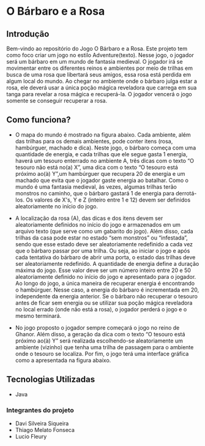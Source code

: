 # O Bárbaro e a Rosa

## Introdução

Bem-vindo ao repositório do Jogo O Bárbaro e a Rosa. Este projeto tem como foco criar um jogo no estilo Adventure(texto).
Nesse jogo, o jogador será um bárbaro em um mundo de fantasia medieval. O jogador irá se movimentar entre os diferentes reinos e ambientes por meio de trilhas em busca de uma rosa que libertará seus amigos, essa rosa está perdida em algum local do mundo. Ao chegar no ambiente onde o bárbaro julga estar a rosa, ele deverá usar a única poção mágica reveladora que carrega em sua tanga para revelar a rosa mágica e recuperá-la. O jogador vencerá o jogo somente se conseguir recuperar a rosa.


## Como funciona?

- O mapa do mundo é mostrado na figura abaixo. Cada ambiente, além das trilhas para os demais ambientes, pode conter itens (rosa, hambúrguer, machado e dica). Neste jogo, o bárbaro começa com uma quantidade de energia, e cada trilhas que ele segue gasta 1 energia, haverá um tesouro enterrado no ambiente A, três dicas com o texto “O tesouro não está no(a) X”, uma dica com o texto “O tesouro está próximo ao(à) Y”,um hambúrguer que recupera 20 de energia e um machado que evita que o jogador gaste energia ao batalhar. Como o mundo é uma fantasia medieval, às vezes, algumas trilhas terão monstros no caminho, que o bárbaro gastará 1 de energia para derrotá-los. Os valores de X's, Y e Z (inteiro entre 1 e 12) devem ser definidos aleatoriamente no início do jogo.

- A localização da rosa (A), das dicas e dos itens devem ser aleatoriamente definidos no início do jogo e armazenados em um arquivo texto (que serve como um gabarito do jogo). Além disso, cada trilhas da casa pode estar no estado “sem monstros” ou “infestada”, sendo que esse estado deve ser aleatoriamente redefinido a cada vez que o bárbaro passar por uma trilha. Ou seja, ao iniciar o jogo e após cada tentativa do bárbaro de abrir uma porta, o estado das trilhas deve ser aleatoriamente redefinido. A quantidade de energia define a duração máxima do jogo. Esse valor deve ser um número inteiro entre 20 e 50 aleatoriamente definido no início do jogo e apresentado para o jogador. Ao longo do jogo, a única maneira de recuperar energia é encontrando o hambúrguer. Nesse caso, a energia do bárbaro é incrementada em 20, independente da energia anterior. Se o bárbaro não recuperar o tesouro antes de ficar sem energia ou se utilizar sua poção mágica reveladora no local errado (onde não está a rosa), o jogador perderá o jogo e o mesmo terminará.

- No jogo proposto o jogador sempre começará o jogo no reino de Ghanor. Além disso, a geração da dica com o texto “O tesouro está próximo ao(à) Y” será realizada escolhendo-se aleatoriamente um ambiente (vizinho) que tenha uma trilha de passagem para o ambiente onde o tesouro se localiza. Por fim, o jogo terá uma interface gráfica como a apresentada na figura abaixo.

## Tecnologias Utilizadas

- Java

### Integrantes do projeto
- Davi Silveira Siqueira
- Thiago Melato Fonseca
- Lucio Fleury
